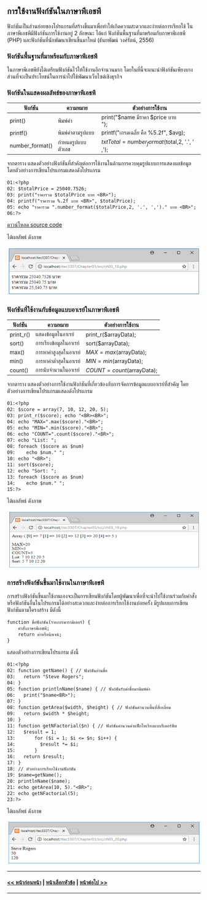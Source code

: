 ## การใช้งานฟังก์ชันในภาษาพีเอชพี
ฟังก์ชันเป็นส่วนย่อยของโปรแกรมที่สร้างขึ้นมาเพื่อทำให้เกิดความสะดวกและง่ายต่อการเรียกใช้ ในภาษาพีเอชพีมีฟังก์ชันการใช้งานอยู่ 2 ลักษณะ ได้แก่ ฟังก์ชันพื้นฐานที่มาพร้อมกับภาษาพีเอชพี (PHP) และฟังก์ชันที่นักพัฒนาเขียนขึ้นมาใหม่ (ธันยพัฒน์ วงศ์รัตน์, 2556) 

### ฟังก์ชันพื้นฐานที่มาพร้อมกับภาษาพีเอชพี
ในภาษาพีเอชพียังได้เตรียมฟังก์ชันไว้ให้ใช้งานอีกจำนวนมาก โดยในที่นี้จะแนะนำฟังก์ชันเพียงบางส่วนที่จะเป็นประโยชน์ในการนำไปใช้พัฒนาเว็บไซต์เชิงธุรกิจ

### ฟังก์ชันในแสดงผลลัพธ์ของภาษาพีเอชพี

| ฟังก์ชัน |	ความหมาย |	ตัวอย่างการใช้งาน |
| --- | --- | --- |
| print() |	พิมพ์ค่า |	print("$name มีราคา $price บาท <BR>"); |
| printf() |	พิมพ์ค่าตามรูปแบบ |	printf("เกรดเฉลี่ย คือ %5.2f", $avg); |
| number_format() |	กำหนดรูปแบบตัวเลข |	$txtTotal=number_format($total,2, '.', ' ,'); |


จากตาราง แสดงตัวอย่างฟังก์ชันที่สำคัญต่อการใช้งานในด้านการควบคุมรูปแบบการแสดงผลข้อมูล โดยตัวอย่างการเขียนโปรแกรมแสดงดังโปรแกรม

```
01:<?php
02:	$totalPrice = 25040.7526;
03:	print("ราคารวม $totalPrice บาท <BR>");
04:	printf("ราคารวม %.2f บาท <BR>", $totalPrice);
05:	echo "ราคารวม ".number_format($totalPrice,2, '.', ',')." บาท <BR>";
06:?>
```

[ดาวน์โหลด source code](src/ch03_18.php)

ได้ผลลัพธ์ ดังภาพ

<img src=img/0318.png>

### ฟังก์ชันที่ใช้งานกับข้อมูลแบบอาเรย์ในภาษาพีเอชพี

| ฟังก์ชัน |	ความหมาย |	ตัวอย่างการใช้งาน |
| --- | --- | --- |
| print_r() |	แสดงข้อมูลในอาเรย์ |	print_r($arrayData); |
| sort() |	การเรียงข้อมูลในอาเรย์ |	sort($arrayData); |
| max() |	การหาค่าสูงสุดในอาเรย์ |	$MAX=max($arrayData); |
| min() |	การหาค่าต่ำสุดในอาเรย์ |	$MIN=min($arrayData); |
| count() |	การนับจำนวนในอาเรย์ |	$COUNT=count($arrayData); |

จากตาราง แสดงตัวอย่างการใช้งานฟังก์ชันที่เกี่ยวข้องกับการจัดการข้อมูลแบบอาเรย์ที่สำคัญ โดยตัวอย่างการเขียนโปรแกรมแสดงดังโปรแกรม

```
01:<?php
02:	$score = array(7, 10, 12, 20, 5);
03:	print_r($score); echo "<BR><BR>";
04:	echo "MAX=".max($score)."<BR>";
05:	echo "MIN=".min($score)."<BR>";
06:	echo "COUNT=".count($score)."<BR>";
07:	echo "List: ";
08:	foreach ($score as $num)
09:	   echo $num." ";
10:	echo "<BR>";
11:	sort($score);
12:	echo "Sort: ";
13:	foreach ($score as $num)
14:	   echo $num." ";
15:?>
```

ได้ผลลัพธ์ ดังภาพ

<img src=img/0319.png>

### การสร้างฟังก์ชันขึ้นมาใช้งานในภาษาพีเอชพี

การสร้างฟังก์ชันขึ้นมาใช้งานเองจะเป็นการเขียนฟังก์ชันโดยผู้พัฒนาเพื่อที่จะนำไปใช้งานร่วมกับคำสั่งหรือฟังก์ชันอื่นในโปรแกรมได้อย่างสะดวกและง่ายต่อการเรียกใช้งานบ่อยครั้ง 
มีรูปแบบการเขียนฟังก์ชันตามโครงสร้าง มีดังนี้

```
function ชื่อฟังก์ชัน(รายการพารามิเตอร์) {
    คำสั่งภาษาพีเอชพี;
    return ค่าหรือนิพจน์;
}
```

แสดงตัวอย่างการเขียนโปรแกรม ดังนี้

```
01:<?php
02:	function getName() { // ฟังก์ชันอ่านชื่อ
03:	  return "Steve Rogers";
04:	}
05:	function printlnName($name) { // ฟังก์ชันรับค่าชื่อมาพิมพ์ค่า
06:	  print("$name<BR>");
07:	}
08:	function getArea($width, $height) { // ฟังก์ชันคำนวนพื้นที่สี่เหลี่ยม
09:	  return $width * $height;
10:	}
11:	function getNFactorial($n) { // ฟังก์ชันคำนวนค่าแฟ็กโทเรียลแบบรีเคอร์ซีพ
12:	  $result = 1;
13:	      for ($i = 1; $i <= $n; $i++) {
14:	        $result *= $i;
15:	      }
16:	  return $result;
17:	}
18:	// ตัวอย่างการเรียกใช้งานฟังก์ชัน
19:	$name=getName();
20:	printlnName($name);
21:	echo getArea(10, 5)."<BR>";
22:	echo getNFactorial(5);
23:?>
```

ได้ผลลัพธ์ ดังภาพ

<img src=img/0320.png>

---
#### [<< หน้าก่อนหน้า](0304.md) | [หน้าเลือกหัวข้อ](README.md) | [หน้าต่อไป >>](0310.md)
---
